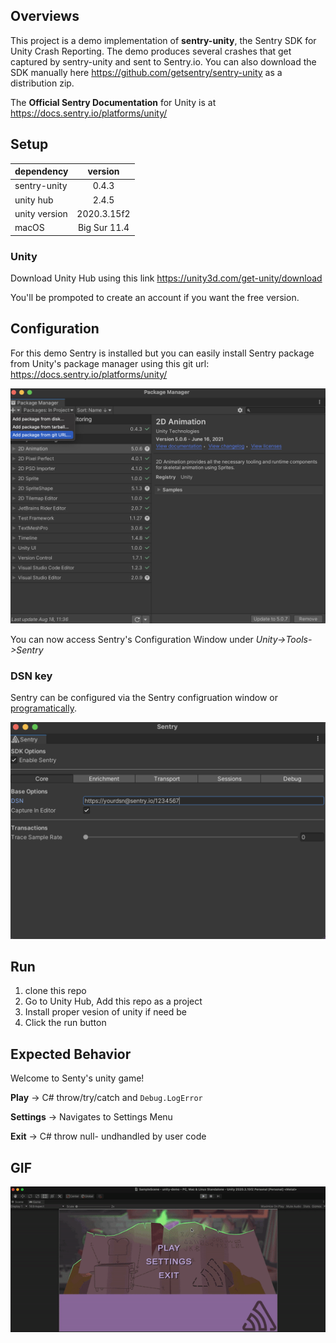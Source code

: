 
## Overviews

This project is a demo implementation of **sentry-unity**, the Sentry SDK for Unity Crash Reporting. The demo produces several crashes that get captured by sentry-unity and sent to Sentry.io. You can also download the SDK manually here https://github.com/getsentry/sentry-unity as a distribution zip.

The **Official Sentry Documentation** for Unity is at https://docs.sentry.io/platforms/unity/

## Setup
| dependency    |    version     |
| ------------- | :------------: |
| sentry-unity  |     0.4.3      |
| unity hub     |     2.4.5      |
| unity version |   2020.3.15f2  |
| macOS         |  Big Sur 11.4  |

### Unity

Download Unity Hub using this link https://unity3d.com/get-unity/download 

You'll be prompoted to create an account if you want the free version.

## Configuration 

For this demo Sentry is installed but you can easily install Sentry package from Unity's package manager using this git url: https://docs.sentry.io/platforms/unity/

<img src="README/package-manager.png">

You can now access Sentry's Configuration Window under *Unity->Tools->Sentry*

### DSN key

Sentry can be configured via the Sentry configruation window or [programatically](https://docs.sentry.io/platforms/unity/configuration/options/). 

<img src="README/sentry-config.png">


## Run
1. clone this repo 
2. Go to Unity Hub, Add this repo as a project
3. Install proper vesion of unity if need be  
4. Click the run button 

## Expected Behavior 

Welcome to Senty's unity game!

**Play** -> C# throw/try/catch and `Debug.LogError`

**Settings** -> Navigates to Settings Menu

**Exit** -> C# throw null- undhandled by user code
 

## GIF

![gif](README/unity-demo.gif)
